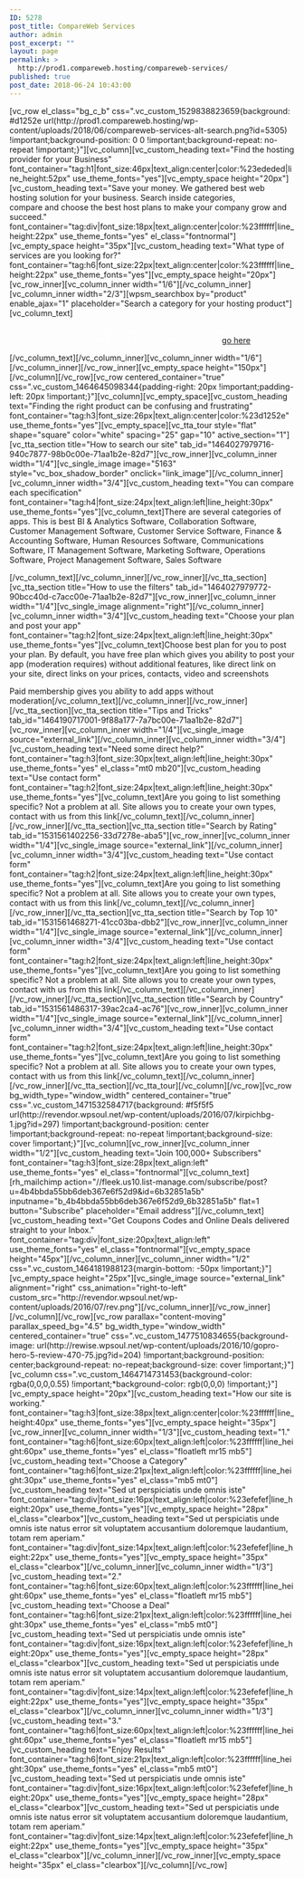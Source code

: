 ```yaml
---
ID: 5278
post_title: CompareWeb Services
author: admin
post_excerpt: ""
layout: page
permalink: >
  http://prod1.compareweb.hosting/compareweb-services/
published: true
post_date: 2018-06-24 10:43:00
---
```

<p>[vc_row el_class="bg_c_b" css=".vc_custom_1529838823659{background: #d1252e url(http://prod1.compareweb.hosting/wp-content/uploads/2018/06/compareweb-services-alt-search.png?id=5305) !important;background-position: 0 0 !important;background-repeat: no-repeat !important;}"][vc_column][vc_custom_heading text="Find the hosting provider for your Business" font_container="tag:h1|font_size:46px|text_align:center|color:%23ededed|line_height:52px" use_theme_fonts="yes"][vc_empty_space height="20px"][vc_custom_heading text="Save your money. We gathered best web hosting solution for your business. Search inside categories,<br />
compare and choose the best host plans to make your company grow and succeed." font_container="tag:div|font_size:18px|text_align:center|color:%23ffffff|line_height:22px" use_theme_fonts="yes" el_class="fontnormal"][vc_empty_space height="35px"][vc_custom_heading text="What type of services are you looking for?" font_container="tag:h6|font_size:22px|text_align:center|color:%23ffffff|line_height:22px" use_theme_fonts="yes"][vc_empty_space height="20px"][vc_row_inner][vc_column_inner width="1/6"][/vc_column_inner][vc_column_inner width="2/3"][wpsm_searchbox by="product" enable_ajax="1" placeholder="Search a category for your hosting product"][vc_column_text]</p>
<p style="text-align: center; color: white;">Start typing the category above or if you don't know the category description and need some more help please <a href="http://prod1.compareweb.hosting/product-category/">go here</a>.</p>
<p>[/vc_column_text][/vc_column_inner][vc_column_inner width="1/6"][/vc_column_inner][/vc_row_inner][vc_empty_space height="150px"][/vc_column][/vc_row][vc_row centered_container="true" css=".vc_custom_1464645098344{padding-right: 20px !important;padding-left: 20px !important;}"][vc_column][vc_empty_space][vc_custom_heading text="Finding the right product can be confusing and frustrating" font_container="tag:h3|font_size:26px|text_align:center|color:%23d1252e" use_theme_fonts="yes"][vc_empty_space][vc_tta_tour style="flat" shape="square" color="white" spacing="25" gap="10" active_section="1"][vc_tta_section title="How to search our site" tab_id="1464027979716-940c7877-98b0c00e-71aa1b2e-82d7"][vc_row_inner][vc_column_inner width="1/4"][vc_single_image image="5163" style="vc_box_shadow_border" onclick="link_image"][/vc_column_inner][vc_column_inner width="3/4"][vc_custom_heading text="You can compare each specification" font_container="tag:h4|font_size:24px|text_align:left|line_height:30px" use_theme_fonts="yes"][vc_column_text]There are several categories of apps. This is best BI &amp; Analytics Software, Collaboration Software, Customer Management Software, Customer Service Software, Finance &amp; Accounting Software, Human Resources Software, Communications Software, IT Management Software, Marketing Software, Operations Software, Project Management Software, Sales Software</p>
<p>[/vc_column_text][/vc_column_inner][/vc_row_inner][/vc_tta_section][vc_tta_section title="How to use the filters" tab_id="1464027979772-90bcc40d-c7acc00e-71aa1b2e-82d7"][vc_row_inner][vc_column_inner width="1/4"][vc_single_image alignment="right"][/vc_column_inner][vc_column_inner width="3/4"][vc_custom_heading text="Choose your plan and post your app" font_container="tag:h2|font_size:24px|text_align:left|line_height:30px" use_theme_fonts="yes"][vc_column_text]Choose best plan for you to post your plan. By default, you have free plan which gives you ability to post your app (moderation requires) without additional features, like direct link on your site, direct links on your prices, contacts, video and screenshots</p>
<p>Paid membership gives you ability to add apps without moderation[/vc_column_text][/vc_column_inner][/vc_row_inner][/vc_tta_section][vc_tta_section title="Tips and Tricks" tab_id="1464190717001-9f88a177-7a7bc00e-71aa1b2e-82d7"][vc_row_inner][vc_column_inner width="1/4"][vc_single_image source="external_link"][/vc_column_inner][vc_column_inner width="3/4"][vc_custom_heading text="Need some direct help?" font_container="tag:h3|font_size:30px|text_align:left|line_height:30px" use_theme_fonts="yes" el_class="mt0 mb20"][vc_custom_heading text="Use contact form" font_container="tag:h2|font_size:24px|text_align:left|line_height:30px" use_theme_fonts="yes"][vc_column_text]Are you going to list something specific? Not a problem at all. Site allows you to create your own types, contact with us from this link[/vc_column_text][/vc_column_inner][/vc_row_inner][/vc_tta_section][vc_tta_section title="Search by Rating" tab_id="1531561402256-33d7278e-aba5"][vc_row_inner][vc_column_inner width="1/4"][vc_single_image source="external_link"][/vc_column_inner][vc_column_inner width="3/4"][vc_custom_heading text="Use contact form" font_container="tag:h2|font_size:24px|text_align:left|line_height:30px" use_theme_fonts="yes"][vc_column_text]Are you going to list something specific? Not a problem at all. Site allows you to create your own types, contact with us from this link[/vc_column_text][/vc_column_inner][/vc_row_inner][/vc_tta_section][vc_tta_section title="Search by Top 10" tab_id="1531561468271-41cc03ba-dbb2"][vc_row_inner][vc_column_inner width="1/4"][vc_single_image source="external_link"][/vc_column_inner][vc_column_inner width="3/4"][vc_custom_heading text="Use contact form" font_container="tag:h2|font_size:24px|text_align:left|line_height:30px" use_theme_fonts="yes"][vc_column_text]Are you going to list something specific? Not a problem at all. Site allows you to create your own types, contact with us from this link[/vc_column_text][/vc_column_inner][/vc_row_inner][/vc_tta_section][vc_tta_section title="Search by Country" tab_id="1531561486317-39ac2ca4-ac76"][vc_row_inner][vc_column_inner width="1/4"][vc_single_image source="external_link"][/vc_column_inner][vc_column_inner width="3/4"][vc_custom_heading text="Use contact form" font_container="tag:h2|font_size:24px|text_align:left|line_height:30px" use_theme_fonts="yes"][vc_column_text]Are you going to list something specific? Not a problem at all. Site allows you to create your own types, contact with us from this link[/vc_column_text][/vc_column_inner][/vc_row_inner][/vc_tta_section][/vc_tta_tour][/vc_column][/vc_row][vc_row bg_width_type="window_width" centered_container="true" css=".vc_custom_1471532584717{background: #f5f5f5 url(http://revendor.wpsoul.net/wp-content/uploads/2016/07/kirpichbg-1.jpg?id=297) !important;background-position: center !important;background-repeat: no-repeat !important;background-size: cover !important;}"][vc_column][vc_row_inner][vc_column_inner width="1/2"][vc_custom_heading text="Join 100,000+ Subscribers" font_container="tag:h3|font_size:28px|text_align:left" use_theme_fonts="yes" el_class="fontnormal"][vc_column_text][rh_mailchimp action="//fleek.us10.list-manage.com/subscribe/post?u=4b4bbda55bb6deb367e6f52d9&amp;id=6b32851a5b" inputname="b_4b4bbda55bb6deb367e6f52d9_6b32851a5b" flat=1 button="Subscribe" placeholder="Email address"][/vc_column_text][vc_custom_heading text="Get Coupons Codes and Online Deals delivered straight to your Inbox." font_container="tag:div|font_size:20px|text_align:left" use_theme_fonts="yes" el_class="fontnormal"][vc_empty_space height="45px"][/vc_column_inner][vc_column_inner width="1/2" css=".vc_custom_1464181988123{margin-bottom: -50px !important;}"][vc_empty_space height="25px"][vc_single_image source="external_link" alignment="right" css_animation="right-to-left" custom_src="http://revendor.wpsoul.net/wp-content/uploads/2016/07/rev.png"][/vc_column_inner][/vc_row_inner][/vc_column][/vc_row][vc_row parallax="content-moving" parallax_speed_bg="4.5" bg_width_type="window_width" centered_container="true" css=".vc_custom_1477510834655{background-image: url(http://rewise.wpsoul.net/wp-content/uploads/2016/10/gopro-hero-5-review-470-75.jpg?id=204) !important;background-position: center;background-repeat: no-repeat;background-size: cover !important;}"][vc_column css=".vc_custom_1464714731453{background-color: rgba(0,0,0,0.55) !important;*background-color: rgb(0,0,0) !important;}"][vc_empty_space height="20px"][vc_custom_heading text="How our site is working." font_container="tag:h3|font_size:38px|text_align:center|color:%23ffffff|line_height:40px" use_theme_fonts="yes"][vc_empty_space height="35px"][vc_row_inner][vc_column_inner width="1/3"][vc_custom_heading text="1." font_container="tag:h6|font_size:60px|text_align:left|color:%23ffffff|line_height:60px" use_theme_fonts="yes" el_class="floatleft mr15 mb5"][vc_custom_heading text="Choose a Category" font_container="tag:h6|font_size:21px|text_align:left|color:%23ffffff|line_height:30px" use_theme_fonts="yes" el_class="mb5 mt0"][vc_custom_heading text="Sed ut perspiciatis unde omnis iste" font_container="tag:div|font_size:16px|text_align:left|color:%23efefef|line_height:20px" use_theme_fonts="yes"][vc_empty_space height="28px" el_class="clearbox"][vc_custom_heading text="Sed ut perspiciatis unde omnis iste natus error sit voluptatem accusantium doloremque laudantium, totam rem aperiam." font_container="tag:div|font_size:14px|text_align:left|color:%23efefef|line_height:22px" use_theme_fonts="yes"][vc_empty_space height="35px" el_class="clearbox"][/vc_column_inner][vc_column_inner width="1/3"][vc_custom_heading text="2." font_container="tag:h6|font_size:60px|text_align:left|color:%23ffffff|line_height:60px" use_theme_fonts="yes" el_class="floatleft mr15 mb5"][vc_custom_heading text="Choose a Deal" font_container="tag:h6|font_size:21px|text_align:left|color:%23ffffff|line_height:30px" use_theme_fonts="yes" el_class="mb5 mt0"][vc_custom_heading text="Sed ut perspiciatis unde omnis iste" font_container="tag:div|font_size:16px|text_align:left|color:%23efefef|line_height:20px" use_theme_fonts="yes"][vc_empty_space height="28px" el_class="clearbox"][vc_custom_heading text="Sed ut perspiciatis unde omnis iste natus error sit voluptatem accusantium doloremque laudantium, totam rem aperiam." font_container="tag:div|font_size:14px|text_align:left|color:%23efefef|line_height:22px" use_theme_fonts="yes"][vc_empty_space height="35px" el_class="clearbox"][/vc_column_inner][vc_column_inner width="1/3"][vc_custom_heading text="3." font_container="tag:h6|font_size:60px|text_align:left|color:%23ffffff|line_height:60px" use_theme_fonts="yes" el_class="floatleft mr15 mb5"][vc_custom_heading text="Enjoy Results" font_container="tag:h6|font_size:21px|text_align:left|color:%23ffffff|line_height:30px" use_theme_fonts="yes" el_class="mb5 mt0"][vc_custom_heading text="Sed ut perspiciatis unde omnis iste" font_container="tag:div|font_size:16px|text_align:left|color:%23efefef|line_height:20px" use_theme_fonts="yes"][vc_empty_space height="28px" el_class="clearbox"][vc_custom_heading text="Sed ut perspiciatis unde omnis iste natus error sit voluptatem accusantium doloremque laudantium, totam rem aperiam." font_container="tag:div|font_size:14px|text_align:left|color:%23efefef|line_height:22px" use_theme_fonts="yes"][vc_empty_space height="35px" el_class="clearbox"][/vc_column_inner][/vc_row_inner][vc_empty_space height="35px" el_class="clearbox"][/vc_column][/vc_row]</p>